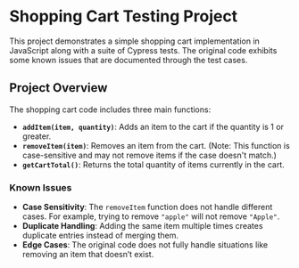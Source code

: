 # Shopping Cart Testing Project

This project demonstrates a simple shopping cart implementation in JavaScript along with a suite of Cypress tests. The original code exhibits some known issues that are documented through the test cases.

## Project Overview

The shopping cart code includes three main functions:
- **`addItem(item, quantity)`**: Adds an item to the cart if the quantity is 1 or greater.
- **`removeItem(item)`**: Removes an item from the cart. (Note: This function is case-sensitive and may not remove items if the case doesn't match.)
- **`getCartTotal()`**: Returns the total quantity of items currently in the cart.

### Known Issues
- **Case Sensitivity**: The `removeItem` function does not handle different cases. For example, trying to remove `"apple"` will not remove `"Apple"`.
- **Duplicate Handling**: Adding the same item multiple times creates duplicate entries instead of merging them.
- **Edge Cases**: The original code does not fully handle situations like removing an item that doesn’t exist.
